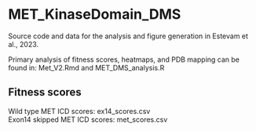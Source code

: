# MET_KinaseDomain_DMS

Source code and data for the analysis and figure generation in Estevam et al., 2023. 

Primary analysis of fitness scores, heatmaps, and PDB mapping can be found in: Met_V2.Rmd and MET_DMS_analysis.R 

## Fitness scores 
  Wild type MET ICD scores: ex14_scores.csv  
  Exon14 skipped MET ICD scores: met_scores.csv 
